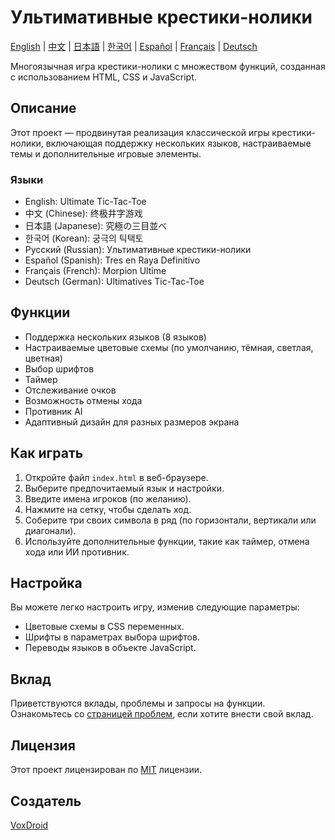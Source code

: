 # Ультимативные крестики-нолики

[English](README.md) | [中文](README_zh.md) | [日本語](README_jp.md) | [한국어](README_kr.md) | [Español](README_es.md) | [Français](README_fr.md) | [Deutsch](README_de.md)

Многоязычная игра крестики-нолики с множеством функций, созданная с использованием HTML, CSS и JavaScript.

## Описание

Этот проект — продвинутая реализация классической игры крестики-нолики, включающая поддержку нескольких языков, настраиваемые темы и дополнительные игровые элементы.

### Языки

- English: Ultimate Tic-Tac-Toe
- 中文 (Chinese): 终极井字游戏
- 日本語 (Japanese): 究極の三目並べ
- 한국어 (Korean): 궁극의 틱택토
- Русский (Russian): Ультимативные крестики-нолики
- Español (Spanish): Tres en Raya Definitivo
- Français (French): Morpion Ultime
- Deutsch (German): Ultimatives Tic-Tac-Toe

## Функции

- Поддержка нескольких языков (8 языков)
- Настраиваемые цветовые схемы (по умолчанию, тёмная, светлая, цветная)
- Выбор шрифтов
- Таймер
- Отслеживание очков
- Возможность отмены хода
- Противник AI
- Адаптивный дизайн для разных размеров экрана

## Как играть

1. Откройте файл `index.html` в веб-браузере.
2. Выберите предпочитаемый язык и настройки.
3. Введите имена игроков (по желанию).
4. Нажмите на сетку, чтобы сделать ход.
5. Соберите три своих символа в ряд (по горизонтали, вертикали или диагонали).
6. Используйте дополнительные функции, такие как таймер, отмена хода или ИИ противник.

## Настройка

Вы можете легко настроить игру, изменив следующие параметры:

- Цветовые схемы в CSS переменных.
- Шрифты в параметрах выбора шрифтов.
- Переводы языков в объекте JavaScript.

## Вклад

Приветствуются вклады, проблемы и запросы на функции. Ознакомьтесь со [страницей проблем](https://github.com/VoxDroid/Ultimate-Tic-Tac-Toe/issues), если хотите внести свой вклад.

## Лицензия

Этот проект лицензирован по [MIT](https://github.com/VoxDroid/Ultimate-Tic-Tac-Toe/blob/main/LICENSE) лицензии.

## Создатель

[VoxDroid](https://github.com/voxdroid)
